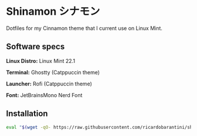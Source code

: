 # Shinamon シナモン

Dotfiles for my Cinnamon theme that I current use on Linux Mint.

## Software specs

**Linux Distro:** Linux Mint 22.1

**Terminal:** Ghostty (Catppuccin theme)

**Launcher:** Rofi (Catppuccin theme)

**Font:** JetBrainsMono Nerd Font

## Installation

```bash
eval "$(wget -qO- https://raw.githubusercontent.com/ricardobarantini/shinamon/refs/heads/main/boot.sh)"
```